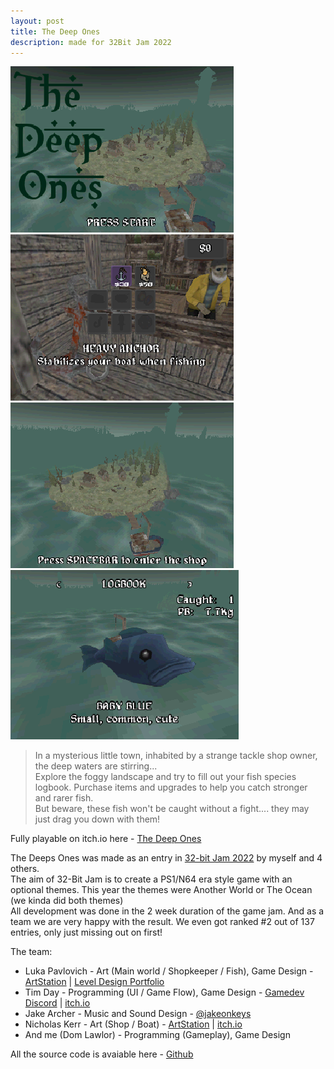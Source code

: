 ```yaml
---
layout: post
title: The Deep Ones
description: made for 32Bit Jam 2022
---
```


![GameTitleScreenImage](/assets/images/theDeepOnes/title.png)
![ShopKeeperDialogueImage](/assets/images/theDeepOnes/shopUpgrades.png)
![ExploringImage](/assets/images/theDeepOnes/dock.png)
![CaughtFishImage](/assets/images/theDeepOnes/fish.png)

> In a mysterious little town, inhabited by a strange tackle shop owner, the deep waters are stirring...  
> Explore the foggy landscape and try to fill out your fish species logbook. Purchase items and upgrades to help you catch stronger and rarer fish.  
> But beware, these fish won't be caught without a fight.... they may just drag you down with them!

Fully playable on itch.io here - [The Deep Ones](https://bronxtaco.itch.io/the-deep-ones)

The Deeps Ones was made as an entry in [32-bit Jam 2022](https://itch.io/jam/32bit-jam-2022) by myself and 4 others.  
The aim of 32-Bit Jam is to create a PS1/N64 era style game with an optional themes. This year the themes were Another World or The Ocean (we kinda did both themes)  
All development was done in the 2 week duration of the game jam. And as a team we are very happy with the result. We even got ranked #2 out of 137 entries, only just missing out on first! 

The team:
  * Luka Pavlovich - Art (Main world / Shopkeeper / Fish), Game Design - [ArtStation](https://www.artstation.com/lukapavlovich) | [Level Design Portfolio](https://lukapavlovich.squarespace.com/)
  * Tim Day - Programming (UI / Game Flow), Game Design - [Gamedev Discord](https://discord.com/invite/NB542RwpJR) | [itch.io](https://bronxtaco.itch.io/)
  * Jake Archer - Music and Sound Design - [@jakeonkeys](https://www.instagram.com/jakeonkeys/?hl=en)
  * Nicholas Kerr - Art (Shop / Boat) - [ArtStation](https://www.artstation.com/nicholaskerr) | [itch.io](https://itch.io/profile/nickowiss)
  * And me (Dom Lawlor) - Programming (Gameplay), Game Design  

All the source code is avaiable here - [Github](https://github.com/domlawlor/32bitjam2022)